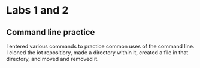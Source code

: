 
# Labs 1 and 2
## Command line practice

I entered various commands to practice common uses of the command line. I cloned the iot repositiory, made a directory within it, created a file in that directory, and moved and removed it. 


